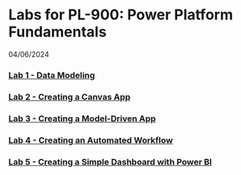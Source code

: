 # Labs for PL-900: Power Platform Fundamentals
04/06/2024

### [Lab 1 - Data Modeling](lab01-data-model)
   
### [Lab 2 - Creating a Canvas App](lab02-canvas-app)

### [Lab 3 - Creating a Model-Driven App](lab03-model-driven-app)

### [Lab 4 - Creating an Automated Workflow](lab04-automation)

### [Lab 5 - Creating a Simple Dashboard with Power BI](lab05-dashboard)

